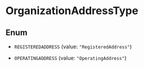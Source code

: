 

# OrganizationAddressType

## Enum


* `REGISTEREDADDRESS` (value: `"RegisteredAddress"`)

* `OPERATINGADDRESS` (value: `"OperatingAddress"`)



